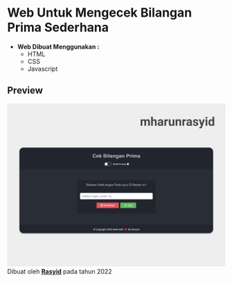 # Web Untuk Mengecek Bilangan Prima Sederhana
- **Web Dibuat Menggunakan :**
  - HTML
  - CSS
  - Javascript

## Preview
<img src="img/post.jpg">
Dibuat oleh <a href="https://www.instagram.com/its.rasyid_/"><b>Rasyid</b></a> pada tahun 2022

